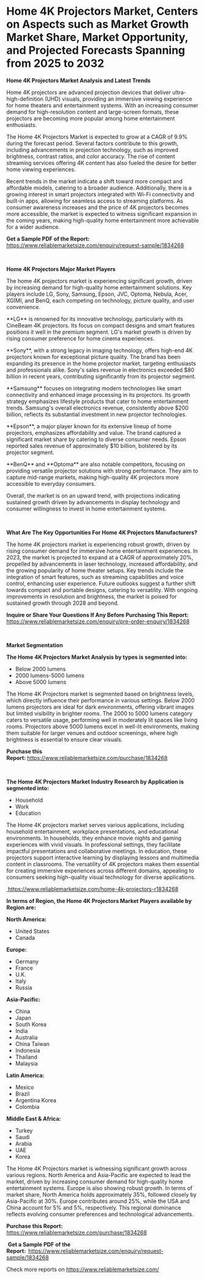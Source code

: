 <p><h1>Home 4K Projectors Market, Centers on Aspects such as Market Growth Market Share, Market Opportunity, and Projected Forecasts Spanning from 2025 to 2032</h1></p><p><strong>Home 4K Projectors Market Analysis and Latest Trends</strong></p>
<p><p>Home 4K projectors are advanced projection devices that deliver ultra-high-definition (UHD) visuals, providing an immersive viewing experience for home theaters and entertainment systems. With an increasing consumer demand for high-resolution content and large-screen formats, these projectors are becoming more popular among home entertainment enthusiasts.</p><p>The Home 4K Projectors Market is expected to grow at a CAGR of 9.9% during the forecast period. Several factors contribute to this growth, including advancements in projection technology, such as improved brightness, contrast ratios, and color accuracy. The rise of content streaming services offering 4K content has also fueled the desire for better home viewing experiences.</p><p>Recent trends in the market indicate a shift toward more compact and affordable models, catering to a broader audience. Additionally, there is a growing interest in smart projectors integrated with Wi-Fi connectivity and built-in apps, allowing for seamless access to streaming platforms. As consumer awareness increases and the price of 4K projectors becomes more accessible, the market is expected to witness significant expansion in the coming years, making high-quality home entertainment more achievable for a wider audience.</p></p>
<p><strong>Get a Sample PDF of the Report:&nbsp;</strong> <a href="https://www.reliablemarketsize.com/enquiry/request-sample/1834268?utm_campaign=2479&utm_medium=2&utm_source=Github&utm_content=ia&utm_term=05042025&utm_id=home-4k-projectors">https://www.reliablemarketsize.com/enquiry/request-sample/1834268</a></p>
<p>&nbsp;</p>
<p><strong>Home 4K Projectors Major Market Players</strong></p>
<p><p>The home 4K projectors market is experiencing significant growth, driven by increasing demand for high-quality home entertainment solutions. Key players include LG, Sony, Samsung, Epson, JVC, Optoma, Nebula, Acer, XGIMI, and BenQ, each competing on technology, picture quality, and user convenience.</p><p>**LG** is renowned for its innovative technology, particularly with its CineBeam 4K projectors. Its focus on compact designs and smart features positions it well in the premium segment. LG's market growth is driven by rising consumer preference for home cinema experiences.</p><p>**Sony**, with a strong legacy in imaging technology, offers high-end 4K projectors known for exceptional picture quality. The brand has been expanding its presence in the home projector market, targeting enthusiasts and professionals alike. Sony's sales revenue in electronics exceeded $80 billion in recent years, contributing significantly from its projector segment.</p><p>**Samsung** focuses on integrating modern technologies like smart connectivity and enhanced image processing in its projectors. Its growth strategy emphasizes lifestyle products that cater to home entertainment trends. Samsung's overall electronics revenue, consistently above $200 billion, reflects its substantial investment in new projector technologies.</p><p>**Epson**, a major player known for its extensive lineup of home projectors, emphasizes affordability and value. The brand captured a significant market share by catering to diverse consumer needs. Epson reported sales revenue of approximately $10 billion, bolstered by its projector segment.</p><p>**BenQ** and **Optoma** are also notable competitors, focusing on providing versatile projector solutions with strong performance. They aim to capture mid-range markets, making high-quality 4K projectors more accessible to everyday consumers.</p><p>Overall, the market is on an upward trend, with projections indicating sustained growth driven by advancements in display technology and consumer willingness to invest in home entertainment systems.</p></p>
<p>&nbsp;</p>
<p><strong>What Are The Key Opportunities For Home 4K Projectors Manufacturers?</strong></p>
<p><p>The home 4K projectors market is experiencing robust growth, driven by rising consumer demand for immersive home entertainment experiences. In 2023, the market is projected to expand at a CAGR of approximately 20%, propelled by advancements in laser technology, increased affordability, and the growing popularity of home theater setups. Key trends include the integration of smart features, such as streaming capabilities and voice control, enhancing user experience. Future outlooks suggest a further shift towards compact and portable designs, catering to versatility. With ongoing improvements in resolution and brightness, the market is poised for sustained growth through 2028 and beyond.</p></p>
<p><strong>Inquire or Share Your Questions If Any Before Purchasing This Report:</strong> <a href="https://www.reliablemarketsize.com/enquiry/pre-order-enquiry/1834268?utm_campaign=2479&utm_medium=2&utm_source=Github&utm_content=ia&utm_term=05042025&utm_id=home-4k-projectors">https://www.reliablemarketsize.com/enquiry/pre-order-enquiry/1834268</a></p>
<p>&nbsp;</p>
<p><strong>Market Segmentation</strong></p>
<p><strong>The Home 4K Projectors Market Analysis by types is segmented into:</strong></p>
<p><ul><li>Below 2000 lumens</li><li>2000 lumens-5000 lumens</li><li>Above 5000 lumens</li></ul></p>
<p><p>The Home 4K Projectors market is segmented based on brightness levels, which directly influence their performance in various settings. Below 2000 lumens projectors are ideal for dark environments, offering vibrant images but limited visibility in brighter rooms. The 2000 to 5000 lumens category caters to versatile usage, performing well in moderately lit spaces like living rooms. Projectors above 5000 lumens excel in well-lit environments, making them suitable for larger venues and outdoor screenings, where high brightness is essential to ensure clear visuals.</p></p>
<p><strong>Purchase this Report:&nbsp;</strong><a href="https://www.reliablemarketsize.com/purchase/1834268?utm_campaign=2479&utm_medium=2&utm_source=Github&utm_content=ia&utm_term=05042025&utm_id=home-4k-projectors">https://www.reliablemarketsize.com/purchase/1834268</a></p>
<p>&nbsp;</p>
<p><strong>The Home 4K Projectors Market Industry Research by Application is segmented into:</strong></p>
<p><ul><li>Household</li><li>Work</li><li>Education</li></ul></p>
<p><p>The Home 4K projectors market serves various applications, including household entertainment, workplace presentations, and educational environments. In households, they enhance movie nights and gaming experiences with vivid visuals. In professional settings, they facilitate impactful presentations and collaborative meetings. In education, these projectors support interactive learning by displaying lessons and multimedia content in classrooms. The versatility of 4K projectors makes them essential for creating immersive experiences across different domains, appealing to consumers seeking high-quality visual technology for diverse applications.</p></p>
<p><a href="https://www.reliablemarketsize.com/home-4k-projectors-r1834268?utm_campaign=2479&utm_medium=2&utm_source=Github&utm_content=ia&utm_term=05042025&utm_id=home-4k-projectors">&nbsp;https://www.reliablemarketsize.com/home-4k-projectors-r1834268</a></p>
<p><strong>In terms of Region, the Home 4K Projectors Market Players available by Region are:</strong></p>
<p>
    <p> <strong> North America: </strong>
        <ul>
            <li>United States</li>
            <li>Canada</li>
        </ul>
        </p> 
    <p> <strong> Europe: </strong>
        <ul>
            <li>Germany</li>
            <li>France</li>
            <li>U.K.</li>
            <li>Italy</li>
            <li>Russia</li>
        </ul>
        </p> 
    <p> <strong> Asia-Pacific: </strong>
        <ul>
            <li>China</li>
            <li>Japan</li>
            <li>South Korea</li>
            <li>India</li>
            <li>Australia</li>
            <li>China Taiwan</li>
            <li>Indonesia</li>
            <li>Thailand</li>
            <li>Malaysia</li>
        </ul>
        </p> 
    <p> <strong> Latin America: </strong>
        <ul>
            <li>Mexico</li>
            <li>Brazil</li>
            <li>Argentina Korea</li>
            <li>Colombia</li>
        </ul>
        </p> 
    <p> <strong> Middle East & Africa: </strong>
        <ul>
            <li>Turkey</li>
            <li>Saudi</li>
            <li>Arabia</li>
            <li>UAE</li>
            <li>Korea</li>
        </ul>
    </p>
    </p>
<p><p>The Home 4K Projectors market is witnessing significant growth across various regions. North America and Asia-Pacific are expected to lead the market, driven by increasing consumer demand for high-quality home entertainment systems. Europe is also showing robust growth. In terms of market share, North America holds approximately 35%, followed closely by Asia-Pacific at 30%. Europe contributes around 25%, while the USA and China account for 5% and 5%, respectively. This regional dominance reflects evolving consumer preferences and technological advancements.</p></p>
<p><strong>Purchase this Report: </strong><a href="https://www.reliablemarketsize.com/purchase/1834268?utm_campaign=2479&utm_medium=2&utm_source=Github&utm_content=ia&utm_term=05042025&utm_id=home-4k-projectors">https://www.reliablemarketsize.com/purchase/1834268</a></p>
<p>&nbsp;<strong>Get a Sample PDF of the Report:&nbsp;&nbsp;</strong><a href="https://www.reliablemarketsize.com/enquiry/request-sample/1834268?utm_campaign=2479&utm_medium=2&utm_source=Github&utm_content=ia&utm_term=05042025&utm_id=home-4k-projectors">https://www.reliablemarketsize.com/enquiry/request-sample/1834268</a></p>
<p><strong></strong></p>
<p>Check more reports on <a href="https://www.reliablemarketsize.com/?utm_campaign=2479&utm_medium=2&utm_source=Github&utm_content=ia&utm_term=05042025&utm_id=home-4k-projectors">https://www.reliablemarketsize.com/</a></p>